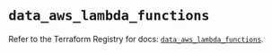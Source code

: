 # `data_aws_lambda_functions`

Refer to the Terraform Registry for docs: [`data_aws_lambda_functions`](https://registry.terraform.io/providers/hashicorp/aws/6.7.0/docs/data-sources/lambda_functions).
